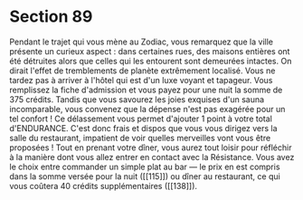 # Section 89

Pendant le trajet qui vous mène au Zodiac, vous remarquez que la ville présente un curieux aspect : dans certaines rues, des maisons entières ont été détruites alors que celles qui les entourent sont demeurées intactes. On dirait l'effet de tremblements de planète extrêmement localisé. Vous ne tardez pas à arriver à l'hôtel qui est d'un luxe voyant et tapageur. Vous remplissez la fiche d'admission et vous payez pour une nuit la somme de 375 crédits. Tandis que vous savourez les joies exquises d'un sauna incomparable, vous convenez que la dépense n'est pas exagérée pour un tel confort ! Ce délassement vous permet d'ajouter 1 point à votre total d'ENDURANCE. C'est donc frais et dispos que vous vous dirigez vers la salle du restaurant, impatient de voir quelles merveilles vont vous être proposées ! Tout en prenant votre dîner, vous aurez tout loisir pour réfléchir à la manière dont vous allez entrer en contact avec la Résistance. Vous avez le choix entre commander un simple plat au bar — le prix en est compris dans la somme versée pour la nuit ([[115]]) ou dîner au restaurant, ce qui vous coûtera 40 crédits supplémentaires ([[138]]).